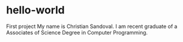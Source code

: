 # hello-world
First project 
My name is Christian Sandoval. I am recent graduate of a Associates of Science Degree in Computer Programming.

